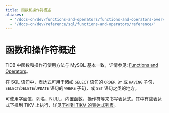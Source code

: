 ```yaml
---
title: 函数和操作符概述
aliases:
  - '/docs-cn/dev/functions-and-operators/functions-and-operators-overview/'
  - '/docs-cn/dev/reference/sql/functions-and-operators/reference/'
---
```


# 函数和操作符概述

TiDB 中函数和操作符使用方法与 MySQL 基本一致，详情参见: [Functions and Operators](https://dev.mysql.com/doc/refman/5.7/en/functions.html)。

在 SQL 语句中，表达式可用于诸如 `SELECT` 语句的 `ORDER BY` 或 `HAVING` 子句，`SELECT`/`DELETE`/`UPDATE` 语句的 `WHERE` 子句，或 `SET` 语句之类的地方。

可使用字面值，列名，NULL，内置函数，操作符等来书写表达式。其中有些表达式下推到 TiKV 上执行，详见[下推到 TiKV 的表达式列表](/functions-and-operators/expressions-pushed-down.md)。
